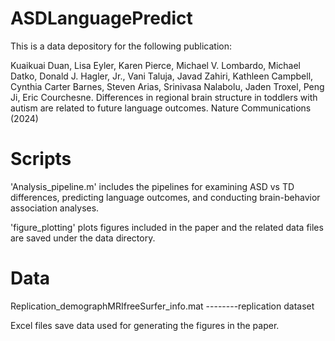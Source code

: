 # ASDLanguagePredict
This is a data depository for the following publication:

Kuaikuai Duan, Lisa Eyler, Karen Pierce, Michael V. Lombardo, Michael Datko, Donald J. Hagler, Jr., Vani Taluja, Javad Zahiri, Kathleen Campbell, Cynthia Carter Barnes, Steven Arias, Srinivasa Nalabolu, Jaden Troxel, Peng Ji, Eric Courchesne. Differences in regional brain structure in toddlers with autism are related to future language outcomes. Nature Communications (2024)

# Scripts
'Analysis_pipeline.m' includes the pipelines for examining ASD vs TD differences, predicting language outcomes, and conducting brain-behavior association analyses.

'figure_plotting' plots figures included in the paper and the related data files are saved under the data directory.

# Data
Replication_demographMRIfreeSurfer_info.mat --------replication dataset

Excel files save data used for generating the figures in the paper.
